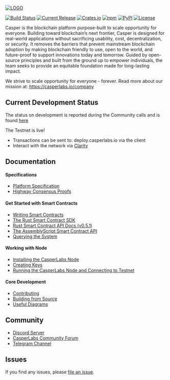 [![LOGO](CasperLabs_Logo_Horizontal_RGB.png)](https://casperlabs.io/)

[![Build Status](https://drone-auto.casperlabs.io/api/badges/CasperLabs/CasperLabs/status.svg?branch=dev)](http://drone-auto.casperlabs.io/CasperLabs/CasperLabs)
[![Current Release](https://img.shields.io/github/release-pre/CasperLabs/CasperLabs.svg?color=red)](https://github.com/CasperLabs/CasperLabs/releases)
[![Crates.io](https://img.shields.io/crates/v/casperlabs-contract)](https://crates.io/crates/casperlabs-contract)
[![npm](https://img.shields.io/npm/v/@casperlabs/contract?color=teal)](https://www.npmjs.com/package/@casperlabs/contract)
[![PyPI](https://img.shields.io/pypi/v/casperlabs-client?color=purple)](https://pypi.org/project/casperlabs-client)
[![License](https://img.shields.io/badge/license-COSL-blue.svg)](https://github.com/CasperLabs/CasperLabs/blob/master/LICENSE)

Casper is the blockchain platform purpose-built to scale opportunity for everyone. Building toward blockchain’s next frontier, Casper is designed for real-world applications without sacrificing usability, cost, decentralization, or security. It removes the barriers that prevent mainstream blockchain adoption by making blockchain friendly to use, open to the world, and future-proof to support innovations today and tomorrow. Guided by open-source principles and built from the ground up to empower individuals, the team seeks to provide an equitable foundation made for long-lasting impact. 

We strive to scale opportunity for everyone - forever. Read more about our mission at: https://casperlabs.io/company

## Current Development Status
The status on development is reported during the Community calls and is found [here](https://github.com/CasperLabs/Governance/wiki/Current-Status)

The Testnet is live!  
- Transactions can be sent to: deploy.casperlabs.io via the client
- Interact with the network via [Clarity](https://clarity.casperlabs.io)

## Documentation

#### Specifications
- [Platform Specification](https://techspec.casperlabs.io/en/latest/)
- [Highway Consensus Proofs](https://github.com/CasperLabs/highway/releases/latest)

#### Get Started with Smart Contracts
- [Writing Smart Contracts](https://docs.casperlabs.io/en/latest/dapp-dev-guide/index.html)
- [The Rust Smart Contract SDK](https://crates.io/crates/cargo-casperlabs)
- [Rust Smart Contract API Docs (v0.5.1)](https://docs.rs/casperlabs-contract/0.5.1/casperlabs_contract/contract_api/index.html)
- [The AssemblyScript Smart Contract API](https://www.npmjs.com/package/@casperlabs/contract)
- [Querying the System](docs/QUERYING.md)

#### Working with Node
- [Installing the CasperLabs Node](docs/INSTALL.md)
- [Creating Keys](docs/KEYS.md)
- [Running the CasperLabs Node and Connecting to Testnet](docs/NODE.md)

#### Core Development
- [Contributing](CONTRIBUTING.md)
- [Building from Source](docs/BUILD.md)
- [Useful Diagrams](docs/DIAGRAMS.md)

## Community

- [Discord Server](https://discord.gg/mpZ9AYD)
- [CasperLabs Community Forum](https://forums.casperlabs.io/)
- [Telegram Channel](https://t.me/CasperLabs)


## Issues

If you find any issues, please [file an issue](https://casperlabs.atlassian.net/servicedesk/customer/portal/3).
